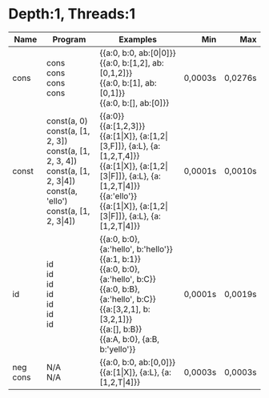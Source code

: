 # Depth:1, Threads:1
Name | Program | Examples | Min | Max
--- | --- | --- | ---: | ---:
cons | cons<br/>cons<br/>cons<br/>cons | {{a:0, b:0, ab:[0\|0]}}<br/>{{a:0, b:[1,2], ab:[0,1,2]}}<br/>{{a:0, b:[1], ab:[0,1]}}<br/>{{a:0, b:[], ab:[0]}} | 0,0003s | 0,0276s
const | const(a, 0)<br/>const(a, [1, 2, 3])<br/>const(a, [1, 2, 3, 4])<br/>const(a, [1, 2, 3\|4])<br/>const(a, 'ello')<br/>const(a, [1, 2, 3\|4]) | {{a:0}}<br/>{{a:[1,2,3]}}<br/>{{a:[1\|X]}, {a:[1,2\|[3,F]]}, {a:L}, {a:[1,2,T,4]}}<br/>{{a:[1\|X]}, {a:[1,2\|[3\|F]]}, {a:L}, {a:[1,2,T\|4]}}<br/>{{a:'ello'}}<br/>{{a:[1\|X]}, {a:[1,2\|[3\|F]]}, {a:L}, {a:[1,2,T\|4]}} | 0,0001s | 0,0010s
id | id<br/>id<br/>id<br/>id<br/>id<br/>id<br/>id | {{a:0, b:0}, {a:'hello', b:'hello'}}<br/>{{a:1, b:1}}<br/>{{a:0, b:0}, {a:'hello', b:C}}<br/>{{a:0, b:B}, {a:'hello', b:C}}<br/>{{a:[3,2,1], b:[3,2,1]}}<br/>{{a:[], b:B}}<br/>{{a:A, b:0}, {a:B, b:'yello'}} | 0,0001s | 0,0019s
neg cons | N/A<br/>N/A | {{a:0, b:0, ab:[0,0]}}<br/>{{a:[1\|X]}, {a:L}, {a:[1,2,T\|4]}} | 0,0003s | 0,0003s
